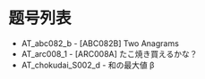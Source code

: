 # 题号列表

- AT_abc082_b - [ABC082B] Two Anagrams
- AT_arc008_1 - [ARC008A] たこ焼き買えるかな？
- AT_chokudai_S002_d - 和の最大値 β
